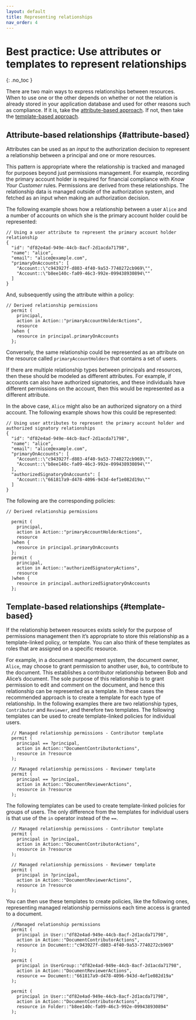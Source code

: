 ```yaml
---
layout: default
title: Representing relationships
nav_order: 4
---
```


# Best practice: Use attributes or templates to represent relationships
{: .no_toc }

There are two main ways to express relationships between resources. When to use one or the other depends on whether or not the relation is already stored in your application database and used for other reasons such as compliance. If it is, take the [attribute-based approach](#attribute-based). If not, then take the [template-based approach](#template-based).

## Attribute-based relationships {#attribute-based}

Attributes can be used as an *input* to the authorization decision to represent a relationship between a principal and one or more resources.

This pattern is appropriate where the relationship is tracked and managed for purposes beyond just permissions management. For example, recording the primary account holder is required for financial compliance with *Know Your Customer* rules. Permissions are derived from these relationships. The relationship data is managed outside of the authorization system, and fetched as an input when making an authorization decision. 

The following example shows how a relationship between a user `Alice` and a number of accounts on which she is the primary account holder could be represented:

```Cedar
// Using a user attribute to represent the primary account holder relationship 
{
  "id": "df82e4ad-949e-44cb-8acf-2d1acda71798",
  "name": "alice",  
  "email": "alice@example.com",  
  "primaryOnAccounts": [
    "Account::\"c943927f-d803-4f40-9a53-7740272cb969\"",
    "Account::\"b8ee140c-fa09-46c3-992e-099438930894\""
  ]
}
```
And, subsequently using the attribute within a policy:

```Cedar
// Derived relationship permissions
  permit (
    principal,
    action in Action::"primaryAccountHolderActions",
    resource
  )when {
    resource in principal.primaryOnAccounts
  };
```

Conversely, the same relationship could be represented as an attribute on the resource called `primaryAccountHolders` that contains a set of users.

If there are multiple relationship types between principals and resources, then these should be modeled as different attributes. For example, if accounts can also have authorized signatories, and these individuals have different permissions on the account, then this would be represented as a different attribute.

In the above case, `Alice` might also be an authorized signatory on a third account. The following example shows how this could be represented:
```Cedar
// Using user attributes to represent the primary account holder and authorized signatory relationships 
{
  "id": "df82e4ad-949e-44cb-8acf-2d1acda71798",
  "name": "alice",  
  "email": "alice@example.com",  
  "primaryOnAccounts": [
    "Account::\"c943927f-d803-4f40-9a53-7740272cb969\"",
    "Account::\"b8ee140c-fa09-46c3-992e-099438930894\""
  ],
  "authorizedSignatoryOnAccounts": [
    "Account::\"661817a9-d478-4096-943d-4ef1e082d19a\""
  ]
}
```

The following are the corresponding policies:

```Cedar
// Derived relationship permissions

  permit (
    principal,
    action in Action::"primaryAccountHolderActions",
    resource
  )when {
    resource in principal.primaryOnAccounts
  };
  permit (
    principal,
    action in Action::"authorizedSignatoryActions",
    resource
  )when {
    resource in principal.authorizedSignatoryOnAccounts
  };
```
## Template-based relationships {#template-based}
If the relationship between resources exists solely for the purpose of permissions management then it’s appropriate to store this relationship as a template-linked policy, or template. You can also think of these templates as roles that are assigned on a specific resource.

For example, in a document management system, the document owner, `Alice`, may choose to grant permission to another user, `Bob`, to contribute to the document. This establishes a contributor relationship between Bob and Alice’s document. The sole purpose of this relationship is to grant permission to edit and comment on the document, and hence this relationship can be represented as a template. In these cases the recommended approach is to create a template for each type of relationship. In the following examples there are two relationship types, `Contributor` and `Reviewer`, and therefore two templates.
The following templates can be used to create template-linked policies for individual users.
```Cedar
  // Managed relationship permissions - Contributor template
  permit (
    principal == ?principal,  
    action in Action::"DocumentContributorActions",
    resource in ?resource
  );
    
  // Managed relationship permissions - Reviewer template
  permit (
    principal == ?principal,  
    action in Action::"DocumentReviewerActions",
    resource in ?resource
  );
```
The following templates can be used to create template-linked policies for groups of users. The only difference from the templates for individual users is that use of the `in` operator instead of the `==`.
```Cedar
  // Managed relationship permissions - Contributor template
  permit (
    principal in ?principal,  
    action in Action::"DocumentContributorActions",
    resource in ?resource
  );

  // Managed relationship permissions - Reviewer template
  permit (
    principal in ?principal,  
    action in Action::"DocumentReviewerActions",
    resource in ?resource
  );
```
You can then use these templates to create policies, like the following ones, representing managed relationship permissions each time access is granted to a document.
```Cedar
  //Managed relationship permissions
  permit (
    principal in User::"df82e4ad-949e-44cb-8acf-2d1acda71798",  
    action in Action::"DocumentContributorActions",
    resource in Document::"c943927f-d803-4f40-9a53-7740272cb969"
  );

  permit (
    principal in UserGroup::"df82e4ad-949e-44cb-8acf-2d1acda71798",
    action in Action::"DocumentReviewerActions",
    resource == Document::"661817a9-d478-4096-943d-4ef1e082d19a"
  );

  permit (
    principal in User::"df82e4ad-949e-44cb-8acf-2d1acda71798",
    action in Action::"DocumentContributorActions",
    resource in Folder::"b8ee140c-fa09-46c3-992e-099438930894"
  );
```


